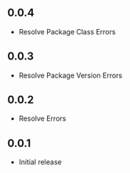 ## 0.0.4
- Resolve Package Class Errors

## 0.0.3
- Resolve Package Version Errors

## 0.0.2
- Resolve Errors

## 0.0.1
- Initial release
